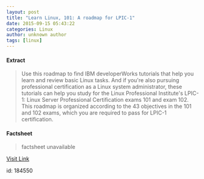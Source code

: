 ```yaml
---
layout: post
title: "Learn Linux, 101: A roadmap for LPIC-1"
date: 2015-09-15 05:43:22
categories: Linux
author: unknown author
tags: [linux]
---
```



#### Extract
>Use this roadmap to find IBM developerWorks tutorials that help you learn and review basic Linux tasks. And if you're also pursuing professional certification as a Linux system administrator, these tutorials can help you study for the Linux Professional Institute's LPIC-1: Linux Server Professional Certification exams 101 and exam 102. This roadmap is organized according to the 43 objectives in the 101 and 102 exams, which you are required to pass for LPIC-1 certification.

#### Factsheet
>factsheet unavailable

[Visit Link](http://lxer.com/module/newswire/ext_link.php?rid=219277)

id:  184550
